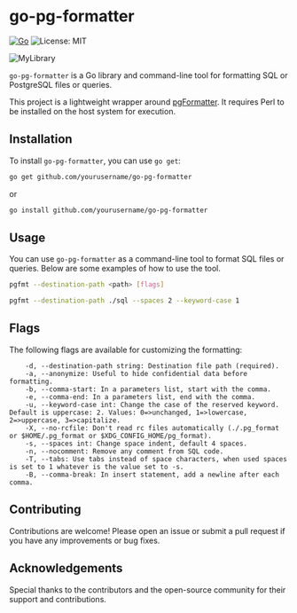 # go-pg-formatter

[![Go](https://img.shields.io/badge/Go-1.23-blue)](https://golang.org/)
![License: MIT](https://img.shields.io/badge/License-MIT-yellow.svg)

![MyLibrary](https://github.com/VidyaWimalasooriya/go-pg-formatter/icon.png)

`go-pg-formatter` is a Go library and command-line tool for formatting SQL or PostgreSQL files or queries.

This project is a lightweight wrapper around [pgFormatter](https://github.com/darold/pgFormatter). It requires Perl to be installed on the host system for execution.

## Installation

To install `go-pg-formatter`, you can use `go get`:

```sh
go get github.com/yourusername/go-pg-formatter
```

or 

```sh
go install github.com/yourusername/go-pg-formatter
```

## Usage
You can use `go-pg-formatter` as a command-line tool to format SQL files or queries. Below are some examples of how to use the tool.

```sh
pgfmt --destination-path <path> [flags]
```

```sh
pgfmt --destination-path ./sql --spaces 2 --keyword-case 1
```

## Flags
The following flags are available for customizing the formatting:

```code
    -d, --destination-path string: Destination file path (required).
    -a, --anonymize: Useful to hide confidential data before formatting.
    -b, --comma-start: In a parameters list, start with the comma.
    -e, --comma-end: In a parameters list, end with the comma.
    -u, --keyword-case int: Change the case of the reserved keyword. Default is uppercase: 2. Values: 0=>unchanged, 1=>lowercase, 2=>uppercase, 3=>capitalize.
    -X, --no-rcfile: Don't read rc files automatically (./.pg_format or $HOME/.pg_format or $XDG_CONFIG_HOME/pg_format).
    -s, --spaces int: Change space indent, default 4 spaces.
    -n, --nocomment: Remove any comment from SQL code.
    -T, --tabs: Use tabs instead of space characters, when used spaces is set to 1 whatever is the value set to -s.
    -B, --comma-break: In insert statement, add a newline after each comma.
```

## Contributing
Contributions are welcome! Please open an issue or submit a pull request if you have any improvements or bug fixes.

## Acknowledgements
Special thanks to the contributors and the open-source community for their support and contributions.
